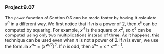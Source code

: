 ### Project 9.07
The `power` function of Section 9.6 can be made faster by having it calculate *x*<sup>*n*</sup> in a different way. We first notice that if *n* is a power of 2, then *x*<sup>*n*</sup> can be computed by squaring. For example, *x*<sup>*4*</sup> is the square of *x*<sup>*2*</sup>, so *x*<sup>*4*</sup> can be computed using only two multiplications instead of three. As it happens, this technique can be used even when *n* is not a power of 2. If *n* is even, we use the formula *x*<sup>*n*</sup>* \= \(x*<sup>*n/2*</sup>*\)*<sup>*2*</sup>. If *n* is odd, then *x*<sup>*n*</sup>* = x \* x*<sup>*n - 1*</sup>.
